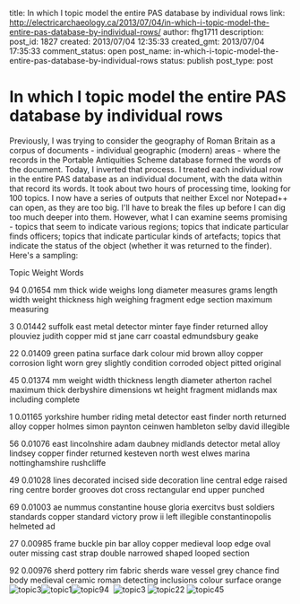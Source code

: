 title: In which I topic model the entire PAS database by individual rows
link: http://electricarchaeology.ca/2013/07/04/in-which-i-topic-model-the-entire-pas-database-by-individual-rows/
author: fhg1711
description: 
post_id: 1827
created: 2013/07/04 12:35:33
created_gmt: 2013/07/04 17:35:33
comment_status: open
post_name: in-which-i-topic-model-the-entire-pas-database-by-individual-rows
status: publish
post_type: post

# In which I topic model the entire PAS database by individual rows

Previously, I was trying to consider the geography of Roman Britain as a corpus of documents - individual geographic (modern) areas - where the records in the Portable Antiquities Scheme database formed the words of the document. Today, I inverted that process. I treated each individual row in the entire PAS database as an individual document, with the data within that record its words. It took about two hours of processing time, looking for 100 topics. I now have a series of outputs that neither Excel nor Notepad++ can open, as they are too big. I'll have to break the files up before I can dig too much deeper into them. However, what I can examine seems promising - topics that seem to indicate various regions; topics that indicate particular finds officers; topics that indicate particular kinds of artefacts; topics that indicate the status of the object (whether it was returned to the finder). Here's a sampling: 

Topic
Weight
Words

94
0.01654
mm thick wide weighs long diameter measures grams length width weight thickness high weighing fragment edge section maximum measuring

3
0.01442
suffolk east metal detector minter faye finder returned alloy plouviez judith copper mid st jane carr coastal edmundsbury geake

22
0.01409
green patina surface dark colour mid brown alloy copper corrosion light worn grey slightly condition corroded object pitted original

45
0.01374
mm weight width thickness length diameter atherton rachel maximum thick derbyshire dimensions wt height fragment midlands max including complete

1
0.01165
yorkshire humber riding metal detector east finder north returned alloy copper holmes simon paynton ceinwen hambleton selby david illegible

56
0.01076
east lincolnshire adam daubney midlands detector metal alloy lindsey copper finder returned kesteven north west elwes marina nottinghamshire rushcliffe

49
0.01028
lines decorated incised side decoration line central edge raised ring centre border grooves dot cross rectangular end upper punched

69
0.01003
ae nummus constantine house gloria exercitvs bust soldiers standards copper standard victory prow ii left illegible constantinopolis helmeted ad

27
0.00985
frame buckle pin bar alloy copper medieval loop edge oval outer missing cast strap double narrowed shaped looped section

92
0.00976
sherd pottery rim fabric sherds ware vessel grey chance find body medieval ceramic roman detecting inclusions colour surface orange
![topic3](http://electricarchaeologist.files.wordpress.com/2013/07/topic3.png)![topic1](http://electricarchaeologist.files.wordpress.com/2013/07/topic1.png)![topic94](http://electricarchaeologist.files.wordpress.com/2013/07/topic94.png)  ![topic3](http://electricarchaeologist.files.wordpress.com/2013/07/topic3.png) ![topic22](http://electricarchaeologist.files.wordpress.com/2013/07/topic22.png) ![topic45](http://electricarchaeologist.files.wordpress.com/2013/07/topic45.png)